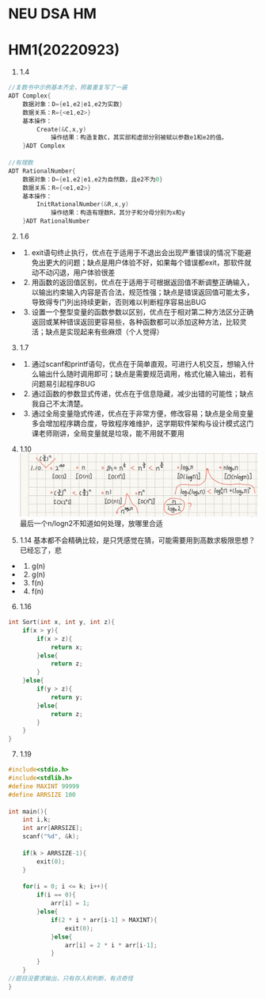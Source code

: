 # NEU DSA HM
# HM1(20220923)

1. 1.4

``` C
//复数书中示例基本齐全，照着重复写了一遍
ADT Complex{
	数据对象：D={e1,e2|e1,e2为实数}
	数据关系：R={<e1,e2>}
	基本操作：
		Create(&C,x,y)
            操作结果：构造复数C，其实部和虚部分别被赋以参数e1和e2的值。
	}ADT Complex

//有理数
ADT RationalNumber{
	数据对象：D={e1,e2|e1,e2为自然数，且e2不为0}
	数据关系：R={<e1,e2>}
	基本操作：
		InitRationalNumber(&R,x,y)
            操作结果：构造有理数R，其分子和分母分别为x和y
	}ADT RationalNumber
```

2. 1.6
* 1. exit语句终止执行，优点在于适用于不退出会出现严重错误的情况下能避免出更大的问题；缺点是用户体验不好，如果每个错误都exit，那软件就动不动闪退，用户体验很差
* 2. 用函数的返回值区别，优点在于适用于可根据返回值不断调整正确输入，以输出约束输入内容是否合法，规范性强；缺点是错误返回值可能太多，导致得专门列出持续更新，否则难以判断程序容易出BUG
* 3. 设置一个整型变量的函数参数以区别，优点在于相对第二种方法区分正确返回或某种错误返回更容易些，各种函数都可以添加这种方法，比较灵活；缺点是实现起来有些麻烦（个人觉得）

3. 1.7
* 1. 通过scanf和printf语句，优点在于简单直观，可进行人机交互，想输入什么输出什么随时调用即可；缺点是需要规范调用，格式化输入输出，若有问题易引起程序BUG
* 2. 通过函数的参数显式传递，优点在于信息隐藏，减少出错的可能性；缺点我自己不太清楚。
* 3. 通过全局变量隐式传递，优点在于非常方便，修改容易；缺点是全局变量多会增加程序耦合度，导致程序难维护，这学期软件架构与设计模式这门课老师刚讲，全局变量就是垃圾，能不用就不要用

4. 1.10
![](images/2022-09-23-23-12-26.png)
最后一个n/logn2不知道如何处理，放哪里合适

5. 1.14
基本都不会精确比较，是只凭感觉在猜，可能需要用到高数求极限思想？已经忘了，悲
* 1. g(n)
* 2. g(n)
* 3. f(n)
* 4. f(n)

6. 1.16
``` C
int Sort(int x, int y, int z){
    if(x > y){
        if(x > z){
            return x;
        }else{
            return z;
        }
    }else{
        if(y > z){
            return y;
        }else{
            return z;
        }
    }
}
```

7. 1.19
``` C
#include<stdio.h>
#include<stdlib.h>
#define MAXINT 99999
#define ARRSIZE 100

int main(){
	int i,k;
	int arr[ARRSIZE];
    scanf("%d", &k);
	
    if(k > ARRSIZE-1){
        exit(0);
    }

	for(i = 0; i <= k; i++){
		if(i == 0){
            arr[i] = 1;
        }else{
		    if(2 * i * arr[i-1] > MAXINT){
                exit(0);
            }else{
                arr[i] = 2 * i * arr[i-1];
            }
		}
	}
//题目没要求输出，只有存入和判断，有点奇怪
}
```